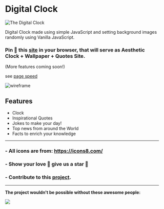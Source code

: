 # Digital Clock 

![The Digital Clock](https://user-images.githubusercontent.com/68807845/194543175-5b200fb0-4e20-4cc2-9103-ba7f65b78ea2.png)

Digital Clock made using simple JavaScript and setting background images randomly using Vanilla JavaScript.

### Pin 📌 this [site](https://nisoojadhav.github.io/clock) in your browser, that will serve as Aesthetic Clock + Wallpaper + Quotes Site.
(More features coming soon!)

see [page speed](https://pagespeed.web.dev/report?url=https%3A%2F%2Fnisoojadhav.github.io%2Fclock%2F&form_factor=desktop)

![wireframe](https://user-images.githubusercontent.com/68807845/194703978-5e2c7c7e-0c47-453f-8e90-a5abbaef8a2b.png)


## Features

- Clock
- Inspirational Quotes
- Jokes to make your day!
- Top news from around the World
- Facts to enrich your knowledge

------
### - All icons are from: https://icons8.com/
### - Show your love 💛 give us a star 🌟
### - Contribute to this [project](https://github.com/NisooJadhav/clock/blob/main/CONTRIBUTING.md).
------
<b>The project wouldn't be possible without these awesome people:</b>

<a href="https://github.com/nisoojadhav/clock/graphs/contributors">
  <img src="https://contrib.rocks/image?repo=nisoojadhav/clock" />
</a>
